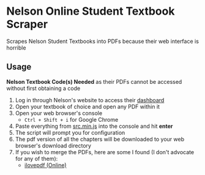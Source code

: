 # Nelson Online Student Textbook Scraper

Scrapes Nelson Student Textbooks into PDFs because their web interface is horrible

## Usage

**Nelson Textbook Code(s) Needed** as their PDFs cannot be accessed without first obtaining a code

1. Log in through Nelson's website to access their [dashboard](https://www.mynelson.com/mynelson/staticcontent/html/PublicLogin.html)
2. Open your textbook of choice and open any PDF within it
3. Open your web browser's console
   * `Ctrl + Shift + i` for Google Chrome
4. Paste everything from [src.min.js](https://github.com/AndyZYC/nelson-textbook-scraper/blob/master/src.min.js) into the console and hit **enter**
5. The script will prompt you for configuration
6. The pdf version of all the chapters will be downloaded to your web browser's download directory
7. If you wish to merge the PDFs, here are some I found (I don't advocate for any of them):
   * [ilovepdf (Online)](https://www.ilovepdf.com)
